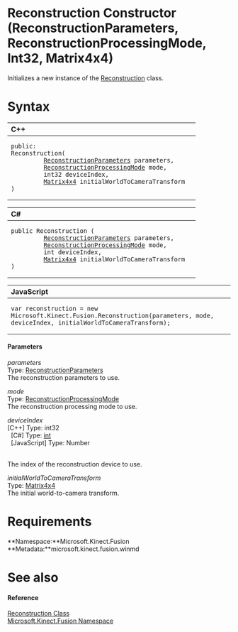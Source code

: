 Reconstruction Constructor (ReconstructionParameters, ReconstructionProcessingMode, Int32, Matrix4x4)  
=====================================================================================================  

Initializes a new instance of the [Reconstruction](../../Reconstruction_Class.md) class. <span id="syntaxSection"></span>

Syntax  
======  

<table>
<colgroup>
<col width="100%" />
</colgroup>
<thead>
<tr class="header">
<th align="left">C++</th>
</tr>
</thead>
<tbody>
<tr class="odd">
<td align="left"><pre><code>public:  
Reconstruction(  
         <a href="../../ReconstructionParameters.md">ReconstructionParameters</a> parameters,  
         <a href="../../ReconstructionProcessing.md">ReconstructionProcessingMode</a> mode,  
         int32 deviceIndex,  
         <a href="../../Matrix4x4_Structure.md">Matrix4x4</a> initialWorldToCameraTransform  
)</code></pre></td>
</tr>
</tbody>
</table>

<table>
<colgroup>
<col width="100%" />
</colgroup>
<thead>
<tr class="header">
<th align="left">C#</th>
</tr>
</thead>
<tbody>
<tr class="odd">
<td align="left"><pre><code>public Reconstruction (  
         <a href="../../ReconstructionParameters.md">ReconstructionParameters</a> parameters,  
         <a href="../../ReconstructionProcessing.md">ReconstructionProcessingMode</a> mode,  
         int deviceIndex,  
         <a href="../../Matrix4x4_Structure.md">Matrix4x4</a> initialWorldToCameraTransform  
)</code></pre></td>
</tr>
</tbody>
</table>

<table>
<colgroup>
<col width="100%" />
</colgroup>
<thead>
<tr class="header">
<th align="left">JavaScript</th>
</tr>
</thead>
<tbody>
<tr class="odd">
<td align="left"><pre><code>var reconstruction = new Microsoft.Kinect.Fusion.Reconstruction(parameters, mode, deviceIndex, initialWorldToCameraTransform);</code></pre></td>
</tr>
</tbody>
</table>

<span id="ID4EK"></span>
#### Parameters  

*parameters*    
Type: [ReconstructionParameters](../../ReconstructionParameters.md)  
The reconstruction parameters to use.  

*mode*    
Type: [ReconstructionProcessingMode](../../ReconstructionProcessing.md)  
The reconstruction processing mode to use.  

*deviceIndex*    
[C++] Type: int32  
  [C\#] Type: [int](http://msdn.microsoft.com/en-us/library/system.int32.aspx)  
  [JavaScript] Type: Number  
   

The index of the reconstruction device to use.  

*initialWorldToCameraTransform*    
Type: [Matrix4x4](../../Matrix4x4_Structure.md)  
The initial world-to-camera transform.  

<span id="requirements"></span>

Requirements  
============  

**Namespace:**Microsoft.Kinect.Fusion  
**Metadata:**microsoft.kinect.fusion.winmd  

<span id="ID4ETB"></span>

See also  
========  

<span id="ID4EVB"></span>
#### Reference  

[Reconstruction Class](../../Reconstruction_Class.md)  
 [Microsoft.Kinect.Fusion Namespace](../../../Kinect.Fusion.md)  



<!--Please do not edit the data in the comment block below.-->
<!--
TOCTitle : Reconstruction Constructor (ReconstructionParameters, ReconstructionProcessingMode, Int32, Matrix4x4)
RLTitle : Reconstruction Constructor (ReconstructionParameters, ReconstructionProcessingMode, Int32, Matrix4x4)
KeywordA : M:Microsoft.Kinect.Fusion.Reconstruction.#ctor(Microsoft.Kinect.Fusion.ReconstructionParameters,Microsoft.Kinect.Fusion.ReconstructionProcessingMode,System.Int32,Microsoft.Kinect.Fusion.Matrix4x4)
AssetID : M:Microsoft.Kinect.Fusion.Reconstruction.#ctor(Microsoft.Kinect.Fusion.ReconstructionParameters,Microsoft.Kinect.Fusion.ReconstructionProcessingMode,System.Int32,Microsoft.Kinect.Fusion.Matrix4x4)
Locale : en-us
CommunityContent : 1
APIType : Managed
APILocation : microsoft.kinect.fusion.winmd
APIName : Microsoft.Kinect.Fusion.Reconstruction
TargetOS : Windows
TopicType : kbSyntax
DevLang : VB
DevLang : CSharp
DevLang : JavaScript
DevLang : C++
DocSet : K4Wv2
ProjType : K4Wv2Proj
Technology : Kinect for Windows
Product : Kinect for Windows SDK v2
productversion : 20
-->
